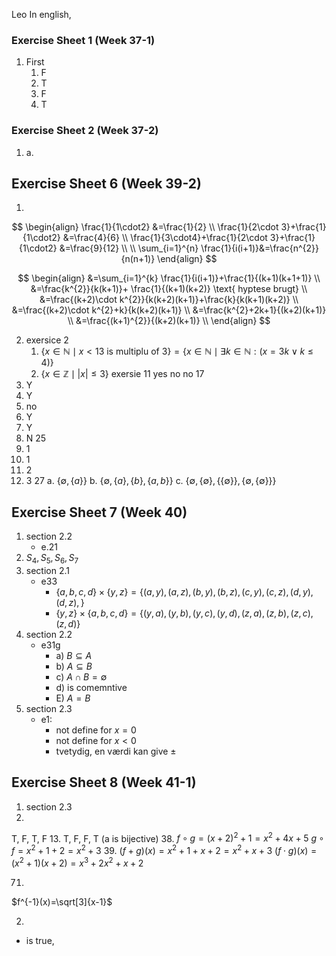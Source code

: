 Leo
In english, 

### Exercise Sheet 1 (Week 37-1)
1. First
	1. F
	2. T
	3.  F
	4. T


### Exercise Sheet 2 (Week 37-2)
1.  
    a.  

## Exercise Sheet 6 (Week 39-2)
1.
$$
\begin{align}
\frac{1}{1\cdot2} &=\frac{1}{2} \\
\frac{1}{2\cdot 3}+\frac{1}{1\cdot2} &=\frac{4}{6} \\
\frac{1}{3\cdot4}+\frac{1}{2\cdot 3}+\frac{1}{1\cdot2} &=\frac{9}{12} \\
 \\
\sum_{i=1}^{n} \frac{1}{i(i+1)}&=\frac{n^{2}}{n(n+1)}
\end{align}
$$


$$
\begin{align}
&=\sum_{i=1}^{k} \frac{1}{i(i+1)}+\frac{1}{(k+1)(k+1+1)} \\
&=\frac{k^{2}}{k(k+1)}+ \frac{1}{(k+1)(k+2)} \text{ hyptese brugt} \\
&=\frac{(k+2)\cdot k^{2}}{k(k+2)(k+1)}+\frac{k}{k(k+1)(k+2)} \\
&=\frac{(k+2)\cdot k^{2}+k}{k(k+2)(k+1)} \\
&=\frac{k^{2}+2k+1}{(k+2)(k+1)} \\
&=\frac{(k+1)^{2}}{(k+2)(k+1)} \\
\end{align}
$$

2.  exersice 2
	1. $\{x \in \mathbb{N}\mid x < 13 \text{ is multiplu of 3}\} = \{x \in \mathbb{N}\mid \exists k \in \mathbb{N}:(x=3k \vee k\leq 4 )\}$
	2. $\{x \in \mathbb{Z} \mid |x|\leq 3 \}$
	 exersie 11
	  yes
	  no
	  no
17
3. Y
4. Y
5. no
6. Y
7. Y
8. N
25
9. 1
10. 1
11. 2
12. 3
27
a. $\{\emptyset, \{a\}\}$
b. $\{\emptyset, \{a\},\{b\},\{a,b\}\}$
c. $\{\emptyset, \{\emptyset\},\{\{\emptyset\}\},\{\emptyset,\{\emptyset\}\}\}$


## Exercise Sheet 7 (Week 40)
1. section 2.2
	- e.21
2. $S_{4},S_{5},S_{6},S_{7}$
3. section 2.1
	* e33
		* $\{a,b,c,d\}\times \{y,z\}=\{(a,y),(a,z),(b,y),(b,z),(c,y),(c,z),(d,y),(d,z),\}$
		* $\{y,z\}\times\{a,b,c,d\}=\{(y,a),(y,b),(y,c),(y,d),(z,a),(z,b),(z,c),(z,d)\}$
4. section 2.2 
	- e31g
		- a) $B \subseteq A$
		- b) $A \subseteq B$
		- c) $A\cap B=\emptyset$
		- d) is comemntive
		- E) $A=B$
5. section 2.3
	- e1:
		- not define for $x=0$
		- not define for $x<0$
		- tvetydig, en værdi kan give $\pm$
##  Exercise Sheet 8 (Week 41-1)
1. section 2.3
12.
T, F, T, F
13.
T, F, F, T
(a is bijective)
38.
$f\circ g=(x+2)^{2}+1=x^{2}+4x+5$
$g\circ f=x^{2}+1+2=x^{2}+3$
39.
$(f+g)(x)=x^{2}+1+x+2=x^{2}+x+3$
$(f\cdot g)(x)=(x^{2}+1)(x+2)=x^{3}+2x^{2}+x+2$

71.
$f^{-1}(x)=\sqrt[3]{x-1}$

2.
* is true,

